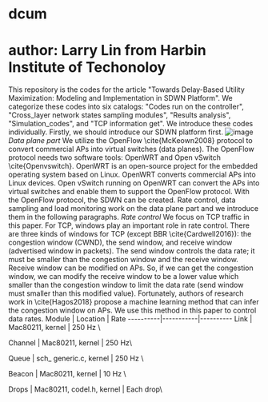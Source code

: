 # dcum
# author: Larry Lin from Harbin Institute of Techonoloy
This repository is the codes for the article "Towards Delay-Based Utility Maximization: Modeling and Implementation in SDWN Platform". 
We categorize these codes into six catalogs: "Codes run on the controller", "Cross_layer network states sampling modules", "Results analysis", "Simulation_codes", and "TCP information get". We introduce these codes individually.
Firstly, we should introduce our SDWN platform first.
![image](https://github.com/lingersohot/dcum/blob/master/Figures/framework.jpg)
*Data plane part*
We utilize the OpenFlow \cite{McKeown2008} protocol to convert commercial APs into virtual switches (data planes). The OpenFlow protocol needs two software tools: OpenWRT and Open vSwitch \cite{Openvswitch}. OpenWRT is an open-source project for the embedded operating system based on Linux. OpenWRT converts commercial APs into Linux devices. Open vSwitch running on OpenWRT can convert the APs into virtual switches and enable them to support the OpenFlow protocol. With the OpenFlow protocol, the SDWN can be created.
 Rate control, data sampling and load monitoring work on the data plane part and we introduce them in the following paragraphs.
*Rate control*
We focus on TCP traffic in this paper. For TCP, windows play an important role in rate control. There are three kinds of windows for TCP (except BBR \cite{Cardwell2016}): the congestion window (CWND), the send window, and receive window (advertised window in packets). The send window controls the data rate; it must be smaller than the congestion window and the receive window. Receive window can be modified on APs. So, if we can get the congestion window, we can modify the receive window to be a lower value which smaller than the congestion window to limit the data rate (send window must smaller than this modified value). Fortunately, authors of research work in \cite{Hagos2018} propose a machine learning method that can infer the congestion window on APs. We use this method in this paper to control data rates.
Module  | Location | Rate
----------|-----------|----------
Link  | Mac80211, kernel | 250 Hz \\

Channel | Mac80211, kernel | 250 Hz\\

Queue | sch\_ generic.c, kernel | 250 Hz \\

Beacon | Mac80211, kernel | 10 Hz \\

Drops | Mac80211, codel.h, kernel | Each drop\\
